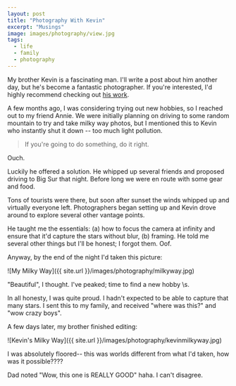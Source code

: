 ```yaml
---
layout: post
title: "Photography With Kevin"
excerpt: "Musings"
image: images/photography/view.jpg
tags: 
  - life
  - family
  - photography
---
```


My brother Kevin is a fascinating man. I'll write a post about him another day, but he's become
a fantastic photographer. If you're interested, I'd highly recommend checking out [his work](http://akevinyang.com).

A few months ago, I was considering trying out new hobbies, so I reached out to my friend Annie. We were initially
planning on driving to some random mountain to try and take milky way photos, but I mentioned this to 
Kevin who instantly shut it down -- too much light pollution. 

> If you're going to do something, do it right.

Ouch.

Luckily he offered a solution. He whipped up several friends and proposed driving to Big Sur that night. Before long
we were en route with some gear and food.

Tons of tourists were there, but soon after sunset the winds whipped up and virtually everyone left. Photographers began
setting up and Kevin drove around to explore several other vantage points. 

He taught me the essentials: (a) how to focus the camera at infinity and ensure that it'd capture the stars
without blur, (b) framing. He told me several other things but I'll be honest; I forgot them. Oof.

Anyway, by the end of the night I'd taken this picture:

![My Milky Way]({{ site.url }}/images/photography/milkyway.jpg)

"Beautiful", I thought. I've peaked; time to find a new hobby \s. 

In all honesty, I was quite proud. I hadn't expected to be able to capture that many stars.
I sent this to my family, and received "where was this?" and "wow crazy boys".

A few days later, my brother finished editing:

![Kevin's Milky Way]({{ site.url }}/images/photography/kevinmilkyway.jpg)

I was absolutely floored-- this was worlds different from what I'd taken, how was it possible????

Dad noted "Wow, this one is REALLY GOOD" haha. I can't disagree.

